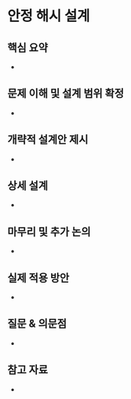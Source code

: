 # 안정 해시 설계

## 핵심 요약

<!-- 이 장의 핵심 내용을 3-5줄로 간략하게 요약 -->
-

## 문제 이해 및 설계 범위 확정

<!-- 문제 정의, 요구사항, 제약조건 등을 정리 -->
-

## 개략적 설계안 제시

<!-- 높은 수준의 시스템 설계안과 주요 컴포넌트 -->
-

## 상세 설계

<!-- 핵심 컴포넌트들의 상세 설계 및 구현 방법 -->
-

## 마무리 및 추가 논의

<!-- 확장성, 병목 현상, 장애 복구 등에 대한 논의 -->
-

## 실제 적용 방안

<!-- 이 내용을 실무에 어떻게 적용할 수 있을지 -->
-

## 질문 & 의문점

<!-- 추가로 알아봐야 할 내용이나 의문점 -->
-

## 참고 자료

<!-- 관련된 추가 자료 -->
-
